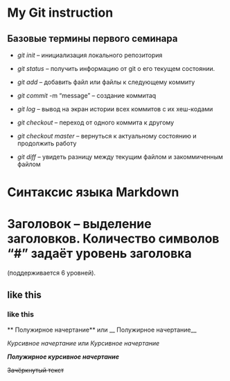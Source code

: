 # My Git instruction

## Базовые термины первого семинара

* *git init* – инициализация локального репозитория

* *git status* – получить информацию от git о его текущем состоянии.

* *git add* – добавить файл или файлы к следующему коммиту

* *git commit* -m “message” – создание коммитаq

* *git log* – вывод на экран истории всех коммитов с их хеш-кодами

* *git checkout* – переход от одного коммита к другому

* *git checkout master* – вернуться к актуальному состоянию и продолжить работу

* *git diff* – увидеть разницу между текущим файлом и закоммиченным файлом

# Синтаксис языка Markdown

# Заголовок – выделение заголовков. Количество символов “#” задаёт уровень заголовка 

(поддерживается 6 уровней).

## like this

### like this

** Полужирное начертание** или __ Полужирное начертание__

*Курсивное начертание* или _Курсивное начертание_

***Полужирное курсивное начертание***

~~Зачёркнутый текст~~
